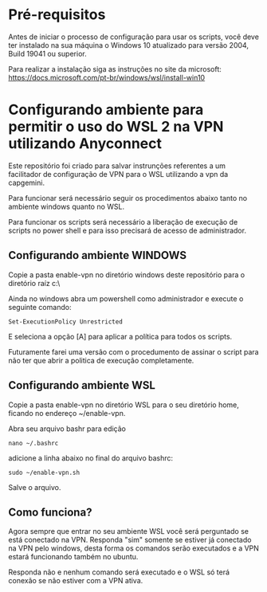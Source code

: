 # Pré-requisitos

Antes de iniciar o processo de configuração para usar os scripts, você deve ter instalado na sua máquina o Windows 10 atualizado para versão 2004, Build 19041 ou superior.

Para realizar a instalação siga as instruções no site da microsoft:
https://docs.microsoft.com/pt-br/windows/wsl/install-win10

# Configurando ambiente para permitir o uso do WSL 2 na VPN utilizando Anyconnect

Este repositório foi criado para salvar instrunções referentes a um facilitador de configuração de VPN para o WSL utilizando a vpn da capgemini.

Para funcionar será necessário seguir os procedimentos abaixo tanto no ambiente windows quanto no WSL.

Para funcionar os scripts será necessário a liberação de execução de scripts no power shell e para isso precisará de acesso de administrador.

## Configurando ambiente WINDOWS

Copie a pasta enable-vpn no diretório windows deste repositório para o diretório raíz c:\

Ainda no windows abra um powershell como administrador e execute o seguinte comando:
```
Set-ExecutionPolicy Unrestricted
```

E seleciona a opção [A] para aplicar a política para todos os scripts.

Futuramente farei uma versão com o procedumento de assinar o script para não ter que abrir a politica de execução completamente.

## Configurando ambiente WSL
Copie a pasta enable-vpn no diretório WSL para o seu diretório home, ficando no endereço ~/enable-vpn.

Abra seu arquivo bashr para edição
```
nano ~/.bashrc
```

adicione a linha abaixo no final do arquivo bashrc:
```
sudo ~/enable-vpn.sh
```

Salve o arquivo.

## Como funciona?

Agora sempre que entrar no seu ambiente WSL você será perguntado se está conectado na VPN. Responda "sim" somente se estiver já conectado na VPN pelo windows, desta forma os comandos serão executados e a VPN estará funcionando também no ubuntu.

Responda não e nenhum comando será executado e o WSL só terá conexão se não estiver com a VPN ativa.
